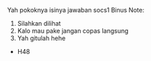 Yah pokoknya isinya jawaban socs1 Binus
Note:
1. Silahkan dilihat
2. Kalo mau pake jangan copas langsung
3. Yah gitulah hehe

- H48
